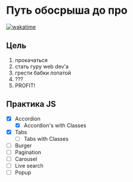 # Путь обосрыша до про

[![wakatime](https://wakatime.com/badge/github/courses-of-the-joskosti/sergeant-mosmain.svg?style=flat-square)](https://wakatime.com/badge/github/courses-of-the-joskosti/sergeant-mosmain)

## Цель

1. прокачаться
2. стать гуру web dev'a
3. грести бабки лопатой
4. ???
5. PROFIT!

## Практика JS

- [x] Accordion
  - [x] Accordion's with Classes
- [x] Tabs
  - [ ] Tabs with Classes
- [ ] Burger
- [ ] Pagination
- [ ] Carousel
- [ ] Live search
- [ ] Popup
